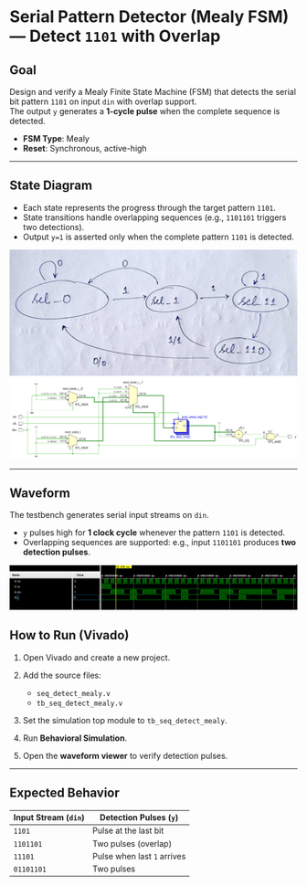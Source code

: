 # Serial Pattern Detector (Mealy FSM) — Detect `1101` with Overlap

## Goal
Design and verify a Mealy Finite State Machine (FSM) that detects the serial bit pattern `1101` on input `din` with overlap support.  
The output `y` generates a **1-cycle pulse** when the complete sequence is detected.

- **FSM Type**: Mealy  
- **Reset**: Synchronous, active-high  

---

## State Diagram
- Each state represents the progress through the target pattern `1101`.  
- State transitions handle overlapping sequences (e.g., `1101101` triggers two detections).  
- Output `y=1` is asserted only when the complete pattern `1101` is detected.  

![State Diagram](https://github.com/aadityas024/CS-322M_Aaditya_Pratap_Shahi_230102124/blob/main/fsm/problem_1/state_dig.jpeg)
![Block Design](https://github.com/aadityas024/CS-322M_Aaditya_Pratap_Shahi_230102124/blob/main/fsm/problem_1/block_dig.jpeg)

---

## Waveform
The testbench generates serial input streams on `din`.  
- `y` pulses high for **1 clock cycle** whenever the pattern `1101` is detected.  
- Overlapping sequences are supported: e.g., input `1101101` produces **two detection pulses**.  

![Waveform](https://github.com/aadityas024/CS-322M_Aaditya_Pratap_Shahi_230102124/blob/main/fsm-assignments/problem1_seqdet/wave.jpeg)

## How to Run (Vivado)

1. Open Vivado and create a new project.

2. Add the source files:
   - `seq_detect_mealy.v`  
   - `tb_seq_detect_mealy.v`
3. Set the simulation top module to `tb_seq_detect_mealy`.
4. Run **Behavioral Simulation**.
5. Open the **waveform viewer** to verify detection pulses.

---

## Expected Behavior
| Input Stream (`din`) | Detection Pulses (`y`) |
|-----------------------|-------------------------|
| `1101`               | Pulse at the last bit   |
| `1101101`            | Two pulses (overlap)    |
| `11101`              | Pulse when last `1` arrives |
| `01101101`           | Two pulses              |  



